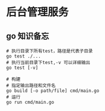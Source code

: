 # 后台管理服务

## go 知识备忘

```shell
# 执行目录下所有test，路径是代表子目录
go test ./...
# 执行当前目录下test,-v 可以详细输出
go test [-v]

# 构建 
# 指定输出路径和文件名
go build [-o path/file] cmd/main.go
# 运行
go run cmd/main.go
```
